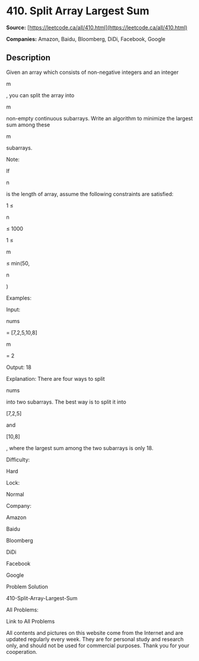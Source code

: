 # 410. Split Array Largest Sum

**Source:** [https://leetcode.ca/all/410.html](https://leetcode.ca/all/410.html)

**Companies:** Amazon, Baidu, Bloomberg, DiDi, Facebook, Google

## Description

Given an array which consists of non-negative integers and an integer

m

, you can split
        the array into

m

non-empty continuous subarrays. Write an algorithm to minimize the
        largest sum among these

m

subarrays.

Note:

If

n

is the length of array, assume the following constraints are satisfied:

1 ≤

n

≤ 1000

1 ≤

m

≤ min(50,

n

)

Examples:

Input:

nums

= [7,2,5,10,8]

m

= 2

Output:
18

Explanation:
There are four ways to split

nums

into two subarrays.
The best way is to split it into

[7,2,5]

and

[10,8]

,
where the largest sum among the two subarrays is only 18.

Difficulty:

Hard

Lock:

Normal

Company:

Amazon

Baidu

Bloomberg

DiDi

Facebook

Google

Problem Solution

410-Split-Array-Largest-Sum

All Problems:

Link to All Problems

All contents and pictures on this website come from the Internet and are updated regularly every week. They are for personal study and research only, and should not be used for commercial purposes. Thank you for your cooperation.

